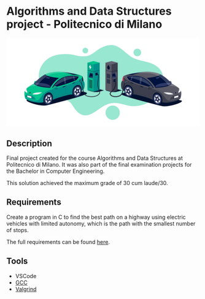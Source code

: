 # Algorithms and Data Structures project - Politecnico di Milano

<img src="https://github.com/kevinziroldi/best-path-finder/blob/main/img.jpg">

## Description
Final project created for the course Algorithms and Data Structures at Politecnico di Milano.
It was also part of the final examination projects for the Bachelor in Computer Engineering.

This solution achieved the maximum grade of 30 cum laude/30.

## Requirements
Create a program in C to find the best path on a highway using electric vehicles with limited autonomy, which is the path with the smallest number of stops. 

The full requirements can be found [here](https://github.com/kevinziroldi/best-path-finder/blob/main/requirements.pdf).

## Tools
* VSCode
* [GCC](https://gcc.gnu.org/)
* [Valgrind](https://valgrind.org/)
